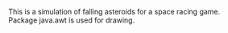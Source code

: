 This is a simulation of falling asteroids for a space racing game.<br />
Package java.awt is used for drawing.<br />
